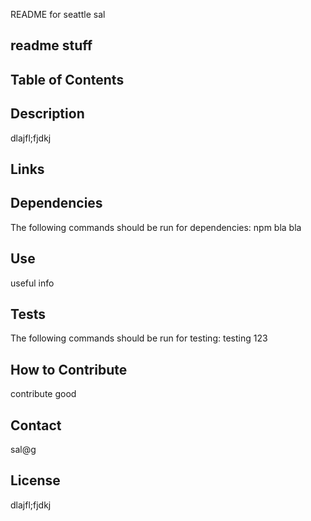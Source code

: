 README for seattle sal
  ## readme stuff

  ## Table of Contents

  ## Description

  dlajfl;fjdkj
  ## Links
  ## Dependencies
  The following commands should be run for dependencies: npm bla bla
  ## Use
  useful info
  ## Tests
  The following commands should be run for testing: testing 123
  ## How to Contribute
  contribute good
  ## Contact
  sal@g
  ## License
  dlajfl;fjdkj    